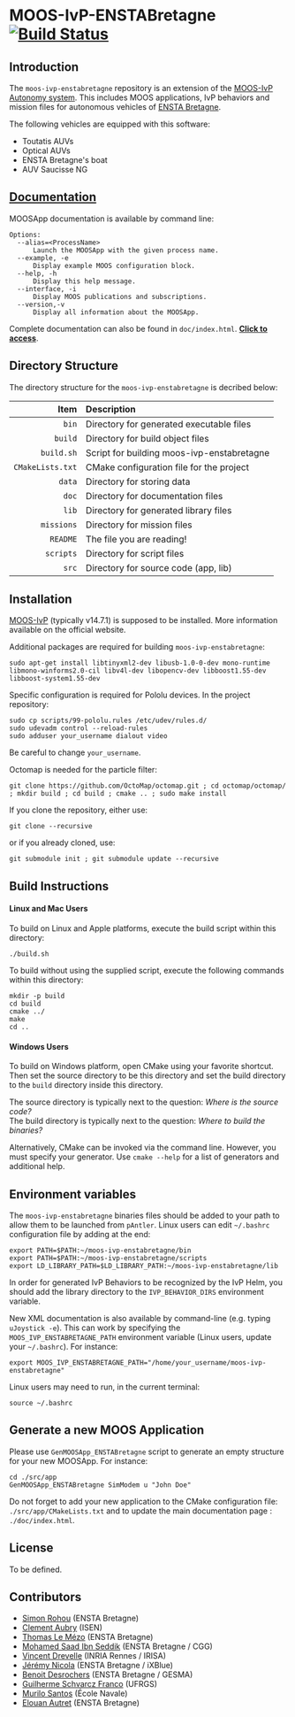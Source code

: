 MOOS-IvP-ENSTABretagne [![Build Status](https://travis-ci.org/ENSTABretagneRobotics/moos-ivp-enstabretagne.svg)](https://travis-ci.org/ENSTABretagneRobotics/moos-ivp-enstabretagne)
=================

Introduction
------------

The `moos-ivp-enstabretagne` repository is an extension of the [MOOS-IvP
Autonomy system](http://oceanai.mit.edu/moos-ivp). This includes MOOS applications,
IvP behaviors and mission files for autonomous vehicles of [ENSTA Bretagne](http://www.ensta-bretagne.fr).

The following vehicles are equipped with this software:
* Toutatis AUVs
* Optical AUVs
* ENSTA Bretagne's boat
* AUV Saucisse NG

[Documentation](http://rawgit.com/ENSTABretagneRobotics/moos-ivp-enstabretagne/master/doc/index.html)
-------------

MOOSApp documentation is available by command line:

```shell
Options:
  --alias=<ProcessName>
      Launch the MOOSApp with the given process name.
  --example, -e
      Display example MOOS configuration block.
  --help, -h
      Display this help message.
  --interface, -i
      Display MOOS publications and subscriptions.
  --version,-v
      Display all information about the MOOSApp.
```

Complete documentation can also be found in `doc/index.html`. [**Click to access**](http://rawgit.com/ENSTABretagneRobotics/moos-ivp-enstabretagne/master/doc/index.html).


Directory Structure
-------------------

The directory structure for the `moos-ivp-enstabretagne` is decribed below:

| Item             | Description                              |
|-----------------:|:-----------------------------------------|
| `bin`            | Directory for generated executable files |
| `build`          | Directory for build object files         |
| `build.sh`       | Script for building moos-ivp-enstabretagne    |
| `CMakeLists.txt` | CMake configuration file for the project |
| `data`           | Directory for storing data               |
| `doc`            | Directory for documentation files        |
| `lib`            | Directory for generated library files    |
| `missions`       | Directory for mission files              |
| `README`         | The file you are reading!                |
| `scripts`        | Directory for script files               |
| `src`            | Directory for source code (app, lib)     |


Installation
------------------

[MOOS-IvP](http://oceanai.mit.edu/moos-ivp) (typically v14.7.1) is supposed to be installed.
More information available on the official website.

Additional packages are required for building `moos-ivp-enstabretagne`:
```shell
sudo apt-get install libtinyxml2-dev libusb-1.0-0-dev mono-runtime libmono-winforms2.0-cil libv4l-dev libopencv-dev libboost1.55-dev libboost-system1.55-dev
```
Specific configuration is required for Pololu devices. In the project repository:
```shell
sudo cp scripts/99-pololu.rules /etc/udev/rules.d/
sudo udevadm control --reload-rules
sudo adduser your_username dialout video
```
Be careful to change `your_username`.

Octomap is needed for the particle filter:
```shell
git clone https://github.com/OctoMap/octomap.git ; cd octomap/octomap/ ; mkdir build ; cd build ; cmake .. ; sudo make install
```

If you clone the repository, either use:
```shell
git clone --recursive
```
or if you already cloned, use:
```shell
git submodule init ; git submodule update --recursive
```

Build Instructions
------------------

#### Linux and Mac Users

To build on Linux and Apple platforms, execute the build script within this directory:
```shell
./build.sh
```
To build without using the supplied script, execute the following commands within this directory:
```shell
mkdir -p build
cd build
cmake ../
make
cd ..
```

#### Windows Users

To build on Windows platform, open CMake using your favorite shortcut. Then set the source
directory to be this directory and set the build directory to the `build` directory
inside this directory.

The source directory is typically next to the question:
   *Where is the source code?*
<br />
The build directory is typically next to the question:
   *Where to build the binaries?*

Alternatively, CMake can be invoked via the command line. However, you must
specify your generator. Use `cmake --help` for a list of generators and
additional help.


Environment variables
---------------------
The `moos-ivp-enstabretagne` binaries files should be added to your path to allow them
to be launched from `pAntler`.
Linux users can edit `~/.bashrc` configuration file by adding at the end:
```shell
export PATH=$PATH:~/moos-ivp-enstabretagne/bin
export PATH=$PATH:~/moos-ivp-enstabretagne/scripts
export LD_LIBRARY_PATH=$LD_LIBRARY_PATH:~/moos-ivp-enstabretagne/lib
```

In order for generated IvP Behaviors to be recognized by the IvP Helm, you
should add the library directory to the `IVP_BEHAVIOR_DIRS` environment
variable.

New XML documentation is also available by command-line (e.g. typing `uJoystick -e`).
This can work by specifying the `MOOS_IVP_ENSTABRETAGNE_PATH` environment variable (Linux users, update your `~/.bashrc`). For instance:
```shell
export MOOS_IVP_ENSTABRETAGNE_PATH="/home/your_username/moos-ivp-enstabretagne"
```
Linux users may need to run, in the current terminal:
```shell
source ~/.bashrc
```


Generate a new MOOS Application
-------------------------------

Please use `GenMOOSApp_ENSTABretagne` script to generate an empty structure for your new MOOSApp. For instance:

```shell
cd ./src/app
GenMOOSApp_ENSTABretagne SimModem u "John Doe"
```

Do not forget to add your new application to the CMake configuration file: `./src/app/CMakeLists.txt` and to update the main documentation page : `./doc/index.html`.


License
-------

To be defined.


Contributors
------------

* [Simon Rohou](https://github.com/SimonRohou) (ENSTA Bretagne)
* [Clement Aubry](https://github.com/ClementAubry) (ISEN)
* [Thomas Le Mézo](https://github.com/ThomasLeMezo) (ENSTA Bretagne)
* [Mohamed Saad Ibn Seddik](https://github.com/msis) (ENSTA Bretagne / CGG)
* [Vincent Drevelle](https://github.com/dvinc) (INRIA Rennes / IRISA)
* [Jérémy Nicola](https://github.com/nicolaje) (ENSTA Bretagne / iXBlue)
* [Benoit Desrochers](https://github.com/benEnsta) (ENSTA Bretagne / GESMA)
* [Guilherme Schvarcz Franco](https://github.com/schvarcz) (UFRGS)
* [Murilo Santos](https://github.com/muriloksantos) (École Navale)
* [Elouan Autret](https://github.com/Elessog) (ENSTA Bretagne)